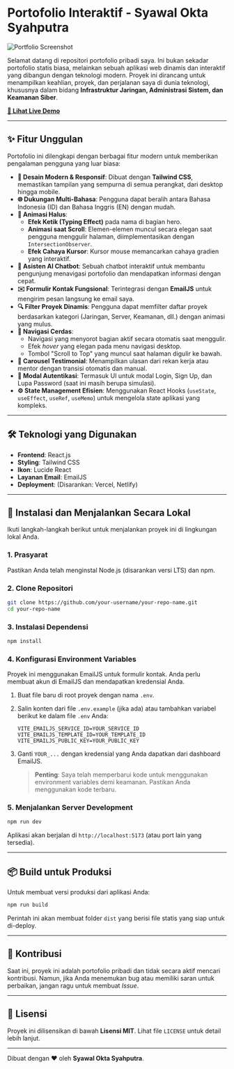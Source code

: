 # Portofolio Interaktif - Syawal Okta Syahputra

![Portfolio Screenshot](https://github.com)

Selamat datang di repositori portofolio pribadi saya. Ini bukan sekadar portofolio statis biasa, melainkan sebuah aplikasi web dinamis dan interaktif yang dibangun dengan teknologi modern. Proyek ini dirancang untuk menampilkan keahlian, proyek, dan perjalanan saya di dunia teknologi, khususnya dalam bidang **Infrastruktur Jaringan, Administrasi Sistem, dan Keamanan Siber**.

**[🔗 Lihat Live Demo](https://oktodev.me)**

---

## ✨ Fitur Unggulan

Portofolio ini dilengkapi dengan berbagai fitur modern untuk memberikan pengalaman pengguna yang luar biasa:

- **🎨 Desain Modern & Responsif**: Dibuat dengan **Tailwind CSS**, memastikan tampilan yang sempurna di semua perangkat, dari desktop hingga mobile.
- **🌐 Dukungan Multi-Bahasa**: Pengguna dapat beralih antara Bahasa Indonesia (ID) dan Bahasa Inggris (EN) dengan mudah.
- **🚀 Animasi Halus**:
  - **Efek Ketik (Typing Effect)** pada nama di bagian hero.
  - **Animasi saat Scroll**: Elemen-elemen muncul secara elegan saat pengguna menggulir halaman, diimplementasikan dengan `IntersectionObserver`.
  - **Efek Cahaya Kursor**: Kursor mouse memancarkan cahaya gradien yang interaktif.
- **🤖 Asisten AI Chatbot**: Sebuah chatbot interaktif untuk membantu pengunjung menavigasi portofolio dan mendapatkan informasi dengan cepat.
- **✉️ Formulir Kontak Fungsional**: Terintegrasi dengan **EmailJS** untuk mengirim pesan langsung ke email saya.
- **🔍 Filter Proyek Dinamis**: Pengguna dapat memfilter daftar proyek berdasarkan kategori (Jaringan, Server, Keamanan, dll.) dengan animasi yang mulus.
- **📜 Navigasi Cerdas**:
  - Navigasi yang menyorot bagian aktif secara otomatis saat menggulir.
  - Efek _hover_ yang elegan pada menu navigasi desktop.
  - Tombol "Scroll to Top" yang muncul saat halaman digulir ke bawah.
- **💬 Carousel Testimonial**: Menampilkan ulasan dari rekan kerja atau mentor dengan transisi otomatis dan manual.
- **🔐 Modal Autentikasi**: Termasuk UI untuk modal Login, Sign Up, dan Lupa Password (saat ini masih berupa simulasi).
- **⚙️ State Management Efisien**: Menggunakan React Hooks (`useState`, `useEffect`, `useRef`, `useMemo`) untuk mengelola state aplikasi yang kompleks.

---

## 🛠️ Teknologi yang Digunakan

- **Frontend**: React.js
- **Styling**: Tailwind CSS
- **Ikon**: Lucide React
- **Layanan Email**: EmailJS
- **Deployment**: (Disarankan: Vercel, Netlify)

---

## 🚀 Instalasi dan Menjalankan Secara Lokal

Ikuti langkah-langkah berikut untuk menjalankan proyek ini di lingkungan lokal Anda.

### 1. Prasyarat

Pastikan Anda telah menginstal Node.js (disarankan versi LTS) dan npm.

### 2. Clone Repositori

```bash
git clone https://github.com/your-username/your-repo-name.git
cd your-repo-name
```

### 3. Instalasi Dependensi

```bash
npm install
```

### 4. Konfigurasi Environment Variables

Proyek ini menggunakan EmailJS untuk formulir kontak. Anda perlu membuat akun di EmailJS dan mendapatkan kredensial Anda.

1.  Buat file baru di root proyek dengan nama `.env`.
2.  Salin konten dari file `.env.example` (jika ada) atau tambahkan variabel berikut ke dalam file `.env` Anda:

    ```env
    VITE_EMAILJS_SERVICE_ID=YOUR_SERVICE_ID
    VITE_EMAILJS_TEMPLATE_ID=YOUR_TEMPLATE_ID
    VITE_EMAILJS_PUBLIC_KEY=YOUR_PUBLIC_KEY
    ```

3.  Ganti `YOUR_...` dengan kredensial yang Anda dapatkan dari dashboard EmailJS.

    > **Penting**: Saya telah memperbarui kode untuk menggunakan environment variables demi keamanan. Pastikan Anda menggunakan kode terbaru.

### 5. Menjalankan Server Development

```bash
npm run dev
```

Aplikasi akan berjalan di `http://localhost:5173` (atau port lain yang tersedia).

---

## 📦 Build untuk Produksi

Untuk membuat versi produksi dari aplikasi Anda:

```bash
npm run build
```

Perintah ini akan membuat folder `dist` yang berisi file statis yang siap untuk di-deploy.

---

## 🤝 Kontribusi

Saat ini, proyek ini adalah portofolio pribadi dan tidak secara aktif mencari kontribusi. Namun, jika Anda menemukan bug atau memiliki saran untuk perbaikan, jangan ragu untuk membuat *Issue*.

---

## 📄 Lisensi

Proyek ini dilisensikan di bawah **Lisensi MIT**. Lihat file `LICENSE` untuk detail lebih lanjut.

---

Dibuat dengan ❤️ oleh **Syawal Okta Syahputra**.
